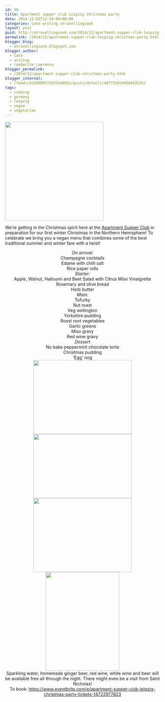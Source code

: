 ```yaml
---
id: 56
title: Apartment supper club Leipzig Christmas party
date: 2014-12-02T12:59:00+00:00
categories: Cate writing atravellingcook
layout: post
guid: http://atravellingcook.com/2014/12/apartment-supper-club-leipzig-christmas-party.html
permalink: /2014/12/apartment-supper-club-leipzig-christmas-party.html
blogger_blog:
  - atravellingcook.blogspot.com
blogger_author:
  - Cate
  - writing
  - readwrite Lawrence
blogger_permalink:
  - /2014/12/apartment-supper-club-christmas-party.html
blogger_internal:
  - /feeds/4126609572633548921/posts/default/4677250244584435352
tags:
  - cooking
  - germany
  - leipzig
  - vegan
  - vegetarian
---
```


  <a  href="http://2.bp.blogspot.com/-75LLBCp4dkQ/VH2pG7-bpnI/AAAAAAAAKJw/KMYnfdUHzpc/s1600/7880_1.jpeg"><img src="http://2.bp.blogspot.com/-75LLBCp4dkQ/VH2pG7-bpnI/AAAAAAAAKJw/KMYnfdUHzpc/s1600/7880_1.jpeg" alt="" width="320" height="320" border="0" /></a>


We&#8217;re getting in the Christmas spirit here at the [Apartment Supper Club](https://www.facebook.com/apartmentsupperclubleipzig?ref=bookmarks) in preparation for our first winter Christmas in the Northern Hemisphere! To celebrate we bring you a vegan menu that combines some of the best traditional summer and winter fare with a twist!



<div style="text-align: center;">
  <i>On arrival:</i>


<div style="text-align: center;">
  Champagne cocktails


<div style="text-align: center;">
  Edame with chilli salt


<div style="text-align: center;">
  Rice paper rolls


<div style="text-align: center;">


<div style="text-align: center;">
  <i>Starter:</i>


<div style="text-align: center;">
  Apple, Walnut, Halloumi and Beet Salad with Citrus Miso Vinaigrette


<div style="text-align: center;">
  Rosemary and olive bread


<div style="text-align: center;">
  Herb butter


<div style="text-align: center;">
  <i>Main:</i>


<div style="text-align: center;">
  Tofurky


<div style="text-align: center;">
  Nut roast


<div style="text-align: center;">
  Veg wellington


<div style="text-align: center;">
  Yorkshire pudding


<div style="text-align: center;">
  Roast root vegetables


<div style="text-align: center;">
  Garlic greens


<div style="text-align: center;">
  Miso gravy


<div style="text-align: center;">
  Red wine gravy


<div style="text-align: center;">


<div style="text-align: center;">
  <i>Dessert</i>


<div style="text-align: center;">
  No bake peppermint chocolate torte


<div style="text-align: center;">
  Christmas pudding


<div style="text-align: center;">
  ‘Egg’ nog


<div style="text-align: center;">


<div style="text-align: center;">


<div style="text-align: center;">
  <a  href="http://4.bp.blogspot.com/-h31n9falATI/VH2pI6Uf8-I/AAAAAAAAKKI/Q1AzQRbH8yE/s1600/beet_haloumi_salad500.jpg"><img src="http://4.bp.blogspot.com/-h31n9falATI/VH2pI6Uf8-I/AAAAAAAAKKI/Q1AzQRbH8yE/s1600/beet_haloumi_salad500.jpg" alt="" width="320" height="240" border="0" /></a>


<div style="text-align: center;">


<div style="text-align: center;">
  <a  href="http://4.bp.blogspot.com/-FAiQ4AGsfvc/VH2pJcYfUxI/AAAAAAAAKKM/AA10bODBfvg/s1600/mag_recipe_polars_xmasVeggie.jpg"><img src="http://4.bp.blogspot.com/-FAiQ4AGsfvc/VH2pJcYfUxI/AAAAAAAAKKM/AA10bODBfvg/s1600/mag_recipe_polars_xmasVeggie.jpg" alt="" border="0" /></a>


<div style="text-align: center;">


<div style="text-align: center;">
  <a  href="http://1.bp.blogspot.com/-jvhRsFOH2qY/VH2pHyiwxAI/AAAAAAAAKJ4/RIN3j8wBD04/s1600/Turkey_Tofurky-roast_681.jpg"><img src="http://1.bp.blogspot.com/-jvhRsFOH2qY/VH2pHyiwxAI/AAAAAAAAKJ4/RIN3j8wBD04/s1600/Turkey_Tofurky-roast_681.jpg" alt="" width="320" height="208" border="0" /></a>


<div style="text-align: center;">


<div style="text-align: center;">
  <a  href="http://3.bp.blogspot.com/-N_AhlONqkc0/VH2pKRN6cxI/AAAAAAAAKKY/Ebv2dTIzYi8/s1600/vegan%2Broast%2Bmasterclass-9.jpg"><img src="http://3.bp.blogspot.com/-N_AhlONqkc0/VH2pKRN6cxI/AAAAAAAAKKY/Ebv2dTIzYi8/s1600/vegan%2Broast%2Bmasterclass-9.jpg" alt="" width="320" height="240" border="0" /></a>


<div style="text-align: center;">


<div style="text-align: center;">
  <a  href="http://1.bp.blogspot.com/-1Yegu30GM_k/VH2pH2jqmeI/AAAAAAAAKJ8/oUwvJJ9_q8E/s1600/10690285_1510622382520984_1573798062731902091_n.jpg"><img src="http://1.bp.blogspot.com/-1Yegu30GM_k/VH2pH2jqmeI/AAAAAAAAKJ8/oUwvJJ9_q8E/s1600/10690285_1510622382520984_1573798062731902091_n.jpg" alt="" width="240" height="320" border="0" /></a>


<div style="text-align: center;">


<div style="text-align: center;">


<div style="text-align: center;">
  Sparkling water, homemade ginger beer, red wine, white wine and beer will be available free all through the night. There might even be a visit from Saint Nicholas!


<div style="text-align: center;">


<div style="text-align: center;">
  To book: <a href="https://www.eventbrite.com/e/apartment-supper-club-leipzig-christmas-party-tickets-14722977823">https://www.eventbrite.com/e/apartment-supper-club-leipzig-christmas-party-tickets-14722977823</a>
